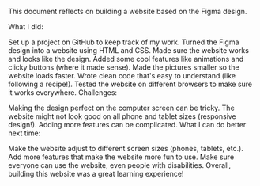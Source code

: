 This document reflects on building a website based on the Figma design.

What I did:

Set up a project on GitHub to keep track of my work.
Turned the Figma design into a website using HTML and CSS.
Made sure the website works and looks like the design.
Added some cool features like animations and clicky buttons (where it made sense).
Made the pictures smaller so the website loads faster.
Wrote clean code that's easy to understand (like following a recipe!).
Tested the website on different browsers to make sure it works everywhere.
Challenges:

Making the design perfect on the computer screen can be tricky.
The website might not look good on all phone and tablet sizes (responsive design!).
Adding more features can be complicated.
What I can do better next time:

Make the website adjust to different screen sizes (phones, tablets, etc.).
Add more features that make the website more fun to use.
Make sure everyone can use the website, even people with disabilities.
Overall, building this website was a great learning experience!